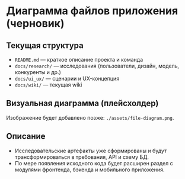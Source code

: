 # Диаграмма файлов приложения (черновик)

## Текущая структура
- `README.md` — краткое описание проекта и команда
- `docs/research/` — исследования (пользователи, дизайн, модель, конкуренты и др.)
- `docs/ui_ux/` — сценарии и UX-концепция
- `docs/wiki/` — текущая wiki

## Визуальная диаграмма (плейсхолдер)
Изображение будет добавлено позже: `./assets/file-diagram.png`.

## Описание
- Исследовательские артефакты уже сформированы и будут трансформироваться в требования, API и схему БД.
- По мере появления исходного кода будет расширен раздел с модулями фронтенда, бэкенда и мобильного приложения.
